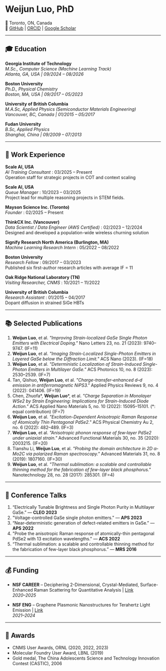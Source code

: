 # Weijun Luo, PhD

📍 Toronto, ON, Canada  
🔗 [GitHub](https://github.com/arenasluo) | [ORCID](https://orcid.org/0000-0002-6048-5164) | [Google Scholar](https://scholar.google.ca/citations?user=-ws6WvsAAAAJ&hl=en)

---

## 🎓 Education

**Georgia Institute of Technology**  
*M.Sc., Computer Science (Machine Learning Track)*  
_Atlanta, GA, USA | 09/2024 – 08/2026_

**Boston University**  
*Ph.D., Physical Chemistry*  
_Boston, MA, USA | 09/2017 – 05/2023_

**University of British Columbia**  
*M.A.Sc, Applied Physics (Semiconductor Materials Engineering)*  
_Vancouver, BC, Canada | 01/2015 – 05/2017_

**Fudan University**  
*B.Sc, Applied Physics*  
_Shanghai, China | 09/2009 – 07/2013_

---

## 💼 Work Experience

**Scale AI, USA**  
*AI Training Consultant* : 03/2025 – Present  
Operation staff for strategic projects in COT and context scaling

**Scale AI, USA**  
*Queue Manager* : 10/2023 – 03/2025  
Project lead for multiple reasoning projects in STEM fields.

**Mayson Science Inc. (Toronto)**  
*Founder* : 02/2025 – Present

**ThinkCX Inc. (Vancouver)**  
*Data Scientist / Data Engineer (AWS Certified)* : 02/2023 – 12/2024  
Designed and developed a population-wide wireless churning solution

**Signify Research North America (Burlington, MA)**  
*Machine Learning Research Intern* : 05/2022 – 08/2022

**Boston University**  
*Research Fellow* : 09/2017 – 03/2023  
Published six first-author research articles with average IF = 11

**Oak Ridge National Laboratory (TN)**  
*Visiting Researcher, CNMS* : 10/2021 – 11/2022

**University of British Columbia**  
*Research Assistant* : 01/2015 – 04/2017  
Dopant diffusion in strained SiGe HBTs


---

## 📚 Selected Publications

1. **Weijun Luo**, et al. *"Improving Strain-localized GaSe Single Photon Emitters with Electrical Doping."* Nano Letters 23, no. 21 (2023): 9740–9747. (IF=11)  
2. **Weijun Luo**, et al. *"Imaging Strain-Localized Single-Photon Emitters in Layered GaSe below the Diffraction Limit."* ACS Nano (2023). (IF=18)  
3. **Weijun Luo**, et al. *"Deterministic Localization of Strain-Induced Single-Photon Emitters in Multilayer GaSe."* ACS Photonics 10, no. 8 (2023): 2530–2539. (IF=7)  
4. Tan, Qishuo, **Weijun Luo**, et al. *"Charge-transfer-enhanced d–d emission in antiferromagnetic NiPS3."* Applied Physics Reviews 9, no. 4 (2022): 041406. (IF=19) 
5. Chen, Zhuofa*, **Weijun Luo***, et al. *"Charge Separation in Monolayer WSe2 by Strain Engineering: Implications for Strain-Induced Diode Action."* ACS Applied Nano Materials 5, no. 10 (2022): 15095–15101. (*: equal contribution) (IF=7)  
6. **Weijun Luo**, et al. *"Excitation-Dependent Anisotropic Raman Response of Atomically Thin Pentagonal PdSe2."* ACS Physical Chemistry Au 2, no. 6 (2022): 482–489. (IF=3)  
7. **Weijun Luo**, et al. *"Anisotropic phonon response of few‐layer PdSe2 under uniaxial strain."* Advanced Functional Materials 30, no. 35 (2020): 2003215. (IF=20) 
8. Tianshu Li, **Weijun Luo**, et al. *"Probing the domain architecture in 2D α‐Mo2C via polarized Raman spectroscopy."* Advanced Materials 31, no. 8 (2019): 1807160. (IF=30)  
9. **Weijun Luo**, et al. *"Thermal sublimation: a scalable and controllable thinning method for the fabrication of few-layer black phosphorus."* Nanotechnology 28, no. 28 (2017): 285301. (IF=4)


---

## 🎤 Conference Talks

1. “Electrically Tunable Brightness and Single Photon Purity in Multilayer GaSe.” — **CLEO 2023**
2. "Voltage-controlled GaSe single photon emitters." — **APS 2023**  
3. “Near-deterministic generation of defect-related emitters in GaSe.” — **APS 2022**  
4. "Probe the anisotropic Raman response of atomically-thin pentagonal PdSe2 with 13 excitation wavelengths." — **ACS 2022**  
5. “Thermal sublimation: a scalable and controllable thinning method for the fabrication of few-layer black phosphorus.” — **MRS 2016**

---
## 💰 Funding

- **NSF CAREER** – Deciphering 2-Dimensional, Crystal-Mediated, Surface-Enhanced Raman Scattering for Quantitative Analysis | [Link](https://app.dimensions.ai/details/grant/grant.8966022)  
  *2020–2025*

- **NSF ENG** – Graphene Plasmonic Nanostructures for Terahertz Light Emission | [Link](https://app.dimensions.ai/details/grant/grant.970547)  
  *2021–2024*
  
---
## 🏅 Awards
- CNMS User Awards, ORNL (2020, 2022, 2023)
- Molecular Foundry User Award, LBNL (2019)
- Gold medal, The China Adolescents Science and Technology Innovation Contest (CASTIC), 2006
